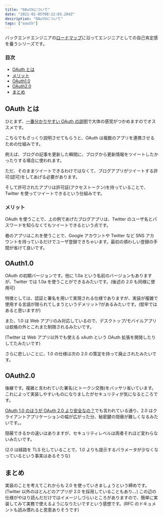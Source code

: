 ```yaml
---
title: "OAuthについて"
date: "2021-01-05T08:12:03.284Z"
description: "OAuthについて"
tags: ["oauth"]
---
```


バックエンドエンジニアの[ロードマップ][ロードマップ]に沿ってエンジニアとしての自己肯定感を養うシリーズです。

### 目次

- [OAuth とは](#OAuthとは)
- [メリット](#メリット)
- [OAuth1.0](#OAuth1.0)
- [OAuth2.0](#OAuth2.0)
- [まとめ](#まとめ)

## OAuth とは

ひとまず、[一番分かりやすい OAuth の説明][一番分かりやすいoauthの説明]で大体の感覚がつかめますのでオススメです。

こちらでもざっくり説明させてもらうと、OAuth は複数のアプリを連携させるための仕組みです。

例えば、ブログの記事を更新した瞬間に、ブログから更新情報をツイートしたかったりする場合に使われます。

ただ、そのままツイートできるわけではなくて、ブログアプリがツイートする許可(認可)をしてあげる必要があります。

そして許可されたアプリは許可証(アクセストークン)を持っていることで、Twitter を使ってツイートできるという仕組みです。

### メリット

OAuth を使うことで、上の例であげたブログアプリは、Twitter のユーザ名とパスワードを知らなくてもツイートできるという点です。

巷のアプリはこれを使うことで、Google アカウントや Twitter など SNS アカウントを持っているだけでユーザ登録できちゃいます。最初の煩わしい登録の手間が省けて良いです。

## OAuth1.0

OAuth の初期バージョンです。他に 1.0a という名前のバージョンもありますが、Twitter では 1.0a を使うことができるみたいです。(後述の 2.0 も同様に使用可)

特徴としては、認証と署名を用いて実現される仕様でありますが、実装が複雑で使用する言語が限られてしまうというデメリット?があるみたいです。(堅牢ではあると思いますが)

また、1.0 は Web アプリのみ対応しているので、デスクトップ/モバイルアプリは蚊帳の外とこれまた制限されるみたいです。

(Twitter は Web アプリ以外でも使える xAuth という OAuth 拡張を開発したりしてたみたいです)

さらに悲しいことに、1.0 の仕様は次の 2.0 の策定を持って廃止されたみたいです。

## OAuth2.0

後継です。複雑と言われていた署名(とトークン交換)をバッサリ省いています。これによって実装しやすいものになりましたがセキュリティが気になるところです。

[OAuth 1.0 のほうが OAuth 2.0 より安全なの？][oauth 1.0 のほうが oauth 2.0 より安全なの？]でも言われている通り、2.0 はクライアントアプリケーションの幅が広がった分、秘密鍵の隠蔽が難しくなるみたいです。。

隠蔽できるかの違いはありますが、セキュリティレベルは両者それほど変わらないみたいです。

(2.0 は経路を TLS 化していることで、1.0 よりも提示するパラメータが少なくなっているという事実はあるそうな)

## まとめ

実装のことを考えてこれからも 2.0 を使っていきましょうという締めです。(Twitter 以外のほとんどのアプリが 2.0 を採用していることもあり、、)
この辺の仕様がやはり読んだだけではイメージしづらいところがありますので、簡単に実装してみて実務で使えるようになりたいですという感想です。(RFC のドキュメントも読み慣れると恩恵ありそうです)

[ロードマップ]: https://github.com/kamranahmedse/developer-roadmap#back-end-roadmap
[一番分かりやすいoauthの説明]: https://qiita.com/TakahikoKawasaki/items/e37caf50776e00e733be
[oauth 1.0 のほうが oauth 2.0 より安全なの？]: https://qiita.com/TakahikoKawasaki/items/3600b28af7b63671b968
